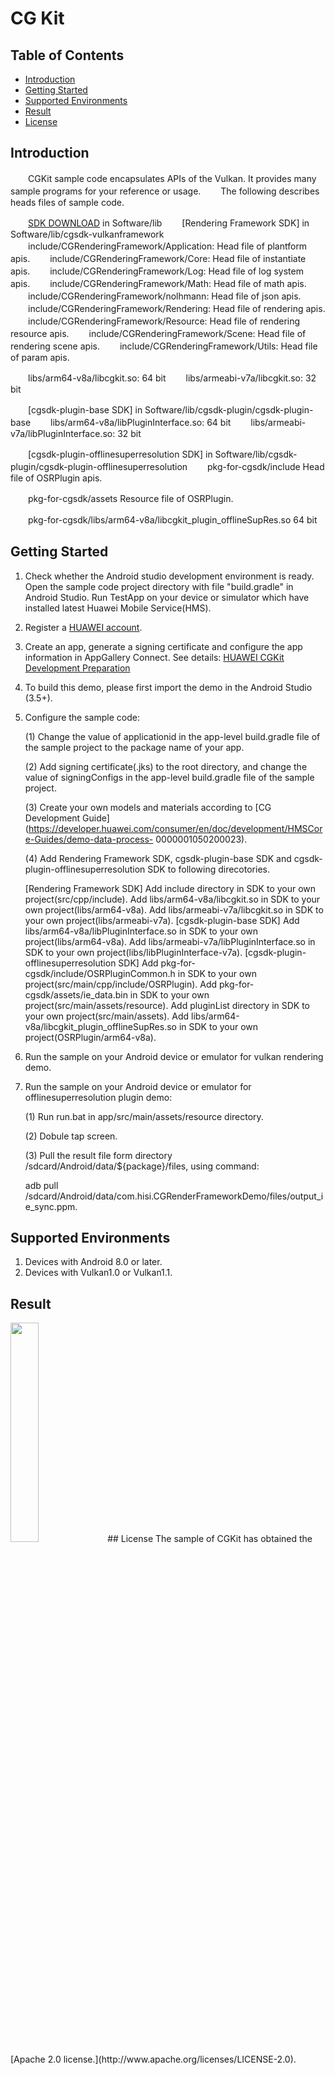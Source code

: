 # CG Kit

## Table of Contents
* [Introduction](#introduction)
* [Getting Started](#getting-started)
* [Supported Environments](#supported-environments)
* [Result](#result)
* [License](#license)
## Introduction
　　CGKit sample code encapsulates APIs of the Vulkan. It provides many sample programs for your reference or usage.
　　The following describes heads files of sample code.

　　[SDK DOWNLOAD](https://developer.huawei.com/consumer/en/doc/development/HMSCore-Library-V5/sdk-download-0000001050441521-V5) in Software/lib
　　[Rendering Framework SDK] in Software/lib/cgsdk-vulkanframework
　　include/CGRenderingFramework/Application:    Head file of plantform apis.
　　include/CGRenderingFramework/Core:           Head file of instantiate apis.
　　include/CGRenderingFramework/Log:            Head file of log system apis.
　　include/CGRenderingFramework/Math:           Head file of math apis.
　　include/CGRenderingFramework/nolhmann:       Head file of json apis.
　　include/CGRenderingFramework/Rendering:      Head file of rendering apis.
　　include/CGRenderingFramework/Resource:       Head file of rendering resource apis.
　　include/CGRenderingFramework/Scene:          Head file of rendering scene apis.
　　include/CGRenderingFramework/Utils:          Head file of param apis.

　　libs/arm64-v8a/libcgkit.so:                  64 bit
　　libs/armeabi-v7a/libcgkit.so:                32 bit

　　[cgsdk-plugin-base SDK] in Software/lib/cgsdk-plugin/cgsdk-plugin-base
　　libs/arm64-v8a/libPluginInterface.so:        64 bit
　　libs/armeabi-v7a/libPluginInterface.so:      32 bit

　　[cgsdk-plugin-offlinesuperresolution SDK] in Software/lib/cgsdk-plugin/cgsdk-plugin-offlinesuperresolution
　　pkg-for-cgsdk/include                                              Head file of OSRPlugin apis.

　　pkg-for-cgsdk/assets                                               Resource file of OSRPlugin.

　　pkg-for-cgsdk/libs/arm64-v8a/libcgkit_plugin_offlineSupRes.so      64 bit

## Getting Started
1. Check whether the Android studio development environment is ready. Open the sample code project directory with file "build.gradle" in Android Studio. Run TestApp on your device or simulator which have installed latest Huawei Mobile Service(HMS).
2. Register a [HUAWEI account](https://developer.huawei.com/consumer/en/).
3. Create an app, generate a signing certificate and configure the app information in AppGallery Connect.
   See details: [HUAWEI CGKit Development Preparation](https://developer.huawei.com/consumer/en/doc/development/HMSCore-Guides/environment-req-0000001050200019)
4. To build this demo, please first import the demo in the Android Studio (3.5+).
5. Configure the sample code:

   (1) Change the value of applicationid in the app-level build.gradle file of the sample project to the package name of your app.
   
   (2) Add signing certificate(.jks) to the root directory, and change the value of signingConfigs in the app-level build.gradle file of the sample project.
   
   (3) Create your own models and materials according to [CG Development Guide](https://developer.huawei.com/consumer/en/doc/development/HMSCore-Guides/demo-data-process-    0000001050200023).
   
   (4) Add Rendering Framework SDK, cgsdk-plugin-base SDK and cgsdk-plugin-offlinesuperresolution SDK to following direcotories.
   
    [Rendering Framework SDK]
    Add include directory in SDK to your own project(src/cpp/include).
    Add libs/arm64-v8a/libcgkit.so in SDK to your own project(libs/arm64-v8a).
    Add libs/armeabi-v7a/libcgkit.so in SDK to your own project(libs/armeabi-v7a).
    [cgsdk-plugin-base SDK]
    Add libs/arm64-v8a/libPluginInterface.so in SDK to your own project(libs/arm64-v8a).
    Add libs/armeabi-v7a/libPluginInterface.so in SDK to your own project(libs/libPluginInterface-v7a).
    [cgsdk-plugin-offlinesuperresolution SDK]
    Add pkg-for-cgsdk/include/OSRPluginCommon.h in SDK to your own project(src/main/cpp/include/OSRPlugin).
    Add pkg-for-cgsdk/assets/ie_data.bin in SDK to your own project(src/main/assets/resource).
    Add pluginList directory in SDK to your own project(src/main/assets).
    Add libs/arm64-v8a/libcgkit_plugin_offlineSupRes.so in SDK to your own project(OSRPlugin/arm64-v8a).
    
6. Run the sample on your Android device or emulator for vulkan rendering demo.

7. Run the sample on your Android device or emulator for offlinesuperresolution plugin demo:

   (1) Run run.bat in app/src/main/assets/resource directory.
   
   (2) Dobule tap screen.
   
   (3) Pull the result file form directory /sdcard/Android/data/${package}/files, using command:
   
      adb pull /sdcard/Android/data/com.hisi.CGRenderFrameworkDemo/files/output_ie_sync.ppm.

## Supported Environments
1. Devices with Android 8.0 or later.
2. Devices with Vulkan1.0 or Vulkan1.1.

## Result
<img src="CGRenderResult.jpg" width="30%" height="30%">
## License
The sample of CGKit has obtained the [Apache 2.0 license.](http://www.apache.org/licenses/LICENSE-2.0).
